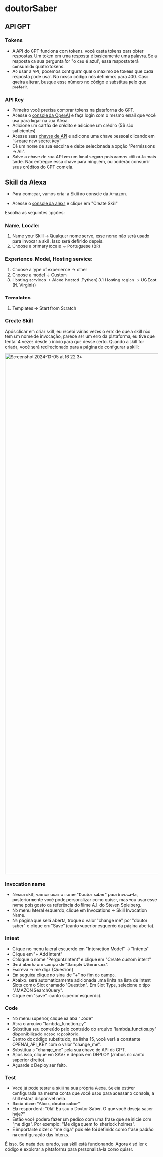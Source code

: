 # doutorSaber


## API GPT

### Tokens
- A API do GPT funciona com tokens, você gasta tokens para obter respostas. Um token em uma resposta é basicamente uma palavra. Se a resposta da sua pergunta for "o céu é azul", essa resposta terá consumido quatro tokens.
- Ao usar a API, podemos configurar qual o máximo de tokens que cada resposta pode usar. No nosso código nós definimos para 400. Caso queira alterar, busque esse número no código e substitua pelo que preferir.

### API Key
- Primeiro você precisa comprar tokens na plataforma do GPT.
- Acesse o [console da OpenAI](https://platform.openai.com/settings/organization/billing/overview) e faça login com o mesmo email que você usa para logar na sua Alexa.
- Adicione um cartão de crédito e adicione um crédito (5$ são suficientes)
- Acesse suas [chaves de API](https://platform.openai.com/settings/profile?tab=api-keys) e adicione uma chave pessoal clicando em "Create new secret key"
- Dê um nome de sua escolha e deixe selecionada a opção "Permissions -> All".
- Salve a chave de sua API em um local seguro pois vamos utilizá-la mais tarde. Não entregue essa chave para ninguém, ou poderão consumir seus créditos do GPT com ela.

## Skill da Alexa

- Para começar, vamos criar a Skill no console da Amazon.

- Acesse o [console da alexa](https://developer.amazon.com/alexa/console/ask) e clique em "Create Skill"

Escolha as seguintes opções:

### Name, Locale:
1. Name your Skill -> Qualquer nome serve, esse nome não será usado para invocar a skill. Isso será definido depois.
2. Choose a primary locale -> Portuguese (BR)

### Experience, Model, Hosting service:
1. Choose a type of experience -> other
2. Choose a model -> Custom
3. Hosting services -> Alexa-hosted (Python)
   3.1 Hosting region -> US East (N. Virginia)

### Templates
1. Templates -> Start from Scratch

### Create Skill
Após clicar em criar skill, eu recebi várias vezes o erro de que a skill não tem um nome de invocação, parece ser um erro da plataforma, eu tive que tentar 4 vezes desde o início para que desse certo.
Quando a skill for criada, você será redirecionado para a página de configurar a skill:

<img width="1713" alt="Screenshot 2024-10-05 at 16 22 34" src="https://github.com/user-attachments/assets/4e912bdc-c40c-4f99-812a-ddcaf140e694">

### Invocation name
- Nessa skill, vamos usar o nome "Doutor saber" para invocá-la, posteriormente você pode personalizar como quiser, mas vou usar esse nome pois gosto da referência do filme A.I. do Steven Spielberg.
- No menu lateral esquerdo, clique em Invocations -> Skill Invocation Name.
- Na página que será aberta, troque o valor "change me" por "doutor saber" e clique em "Save" (canto superior esquerdo da página aberta).

### Intent
- Clique no menu lateral esquerdo em "Interaction Model" -> "Intents"
- Clique em "+ Add Intent"
- Coloque o nome "PerguntaIntent" e clique em "Create custom intent"
- Será aberto um campo de "Sample Utterances". 
- Escreva -> me diga {Question}
- Em seguida clique no sinal de "+" no fim do campo.
- Abaixo, será automaticamente adicionada uma linha na lista de Intent Slots com o Slot chamado "Question". Em Slot Type, selecione o tipo "AMAZON.SearchQuery".
- Clique em "save" (canto superior esquerdo).

### Code
- No menu superior, clique na aba "Code"
- Abra o arquivo "lambda_function.py"
- Substitua seu conteúdo pelo conteúdo do arquivo "lambda_function.py" disponibilizado nesse repositório.
- Dentro do código substituido, na linha 15, você verá a constante OPENAI_API_KEY com o valor "change_me". 
- Substitua o "change_me" pela sua chave de API do GPT.
- Após isso, clique em SAVE e depois em DEPLOY (ambos no canto superior direito).
- Aguarde o Deploy ser feito.

### Test
- Você já pode testar a skill na sua própria Alexa. Se ela estiver configurada na mesma conta que você usou para acessar o console, a skill estará disponível nela.
- Basta dizer: "Alexa, doutor saber"
- Ela responderá: "Olá! Eu sou o Doutor Saber. O que você deseja saber hoje?"
- Então você poderá fazer um pedido com uma frase que se inicie com "me diga". Por exemplo: "Me diga quem foi sherlock holmes".
- É importante dizer o "me diga" pois ele foi definido como frase padrão na configuração das Intents.

É isso. Se nada deu errado, sua skill está funcionando.
Agora é só ler o código e explorar a plataforma para personalizá-la como quiser.


